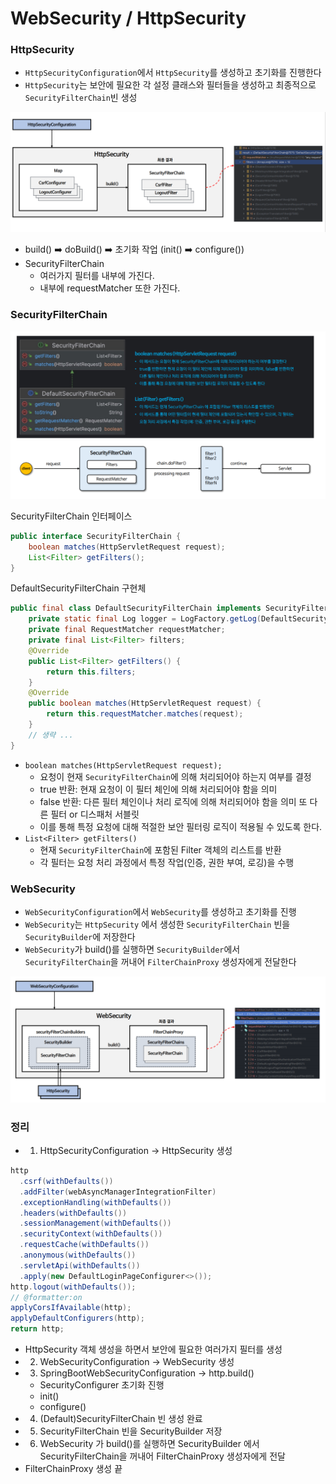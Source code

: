 # WebSecurity / HttpSecurity

### HttpSecurity

- `HttpSecurityConfiguration`에서 `HttpSecurity`를 생성하고 초기화를 진행한다
- `HttpSecurity`는 보안에 필요한 각 설정 클래스와 필터들을 생성하고 최종적으로 `SecurityFilterChain`빈 생성

![4.png](Image%2F4.png)
- build() ➡️  doBuild() ➡️ 초기화 작업 (init() ➡️ configure()) 
- SecurityFilterChain
  - 여러가지 필터를 내부에 가진다.  
  - 내부에 requestMatcher 또한 가진다. 

### SecurityFilterChain

![5.png](Image%2F5.png)

SecurityFilterChain 인터페이스 
```java
public interface SecurityFilterChain {
	boolean matches(HttpServletRequest request);
	List<Filter> getFilters();
}
```

DefaultSecurityFilterChain 구현체 
```java
public final class DefaultSecurityFilterChain implements SecurityFilterChain {
    private static final Log logger = LogFactory.getLog(DefaultSecurityFilterChain.class);
    private final RequestMatcher requestMatcher;
    private final List<Filter> filters;
    @Override
  	public List<Filter> getFilters() {
  		return this.filters;
  	}
  	@Override
  	public boolean matches(HttpServletRequest request) {
  		return this.requestMatcher.matches(request);
  	}
    // 생략 ...
}    
```
- `boolean matches(HttpServletRequest request);`
  - 요청이 현재 `SecurityFilterChain`에 의해 처리되어야 하는지 여부를 결정 
  - true 반환: 현재 요청이 이 필터 체인에 의해 처리되어야 함을 의미 
  - false 반환: 다른 필터 체인이나 처리 로직에 의해 처리되어야 함을 의미 또 다른 필터 or 디스패처 서블릿
  - 이를 통해 특정 요청에 대해 적절한 보안 필터링 로직이 적용될 수 있도록 한다. 
- `List<Filter> getFilters()`
  - 현재 `SecurityFilterChain`에 포함된 Filter 객체의 리스트를 반환 
  - 각 필터는 요청 처리 과정에서 특정 작업(인증, 권한 부여, 로깅)을 수행 

### WebSecurity

- `WebSecurityConfiguration`에서 `WebSecurity`를 생성하고 초기화를 진행
- `WebSecurity`는 `HttpSecurity` 에서 생성한 `SecurityFilterChain` 빈을 `SecurityBuilder`에 저장한다
- `WebSecurity`가 build()를 실행하면 `SecurityBuilder`에서 `SecurityFilterChain`을 꺼내어 
  `FilterChainProxy` 생성자에게 전달한다

![6.png](Image%2F6.png)

### 정리 

- 1) HttpSecurityConfiguration -> HttpSecurity 생성 

```java
http
  .csrf(withDefaults())
  .addFilter(webAsyncManagerIntegrationFilter)
  .exceptionHandling(withDefaults())
  .headers(withDefaults())
  .sessionManagement(withDefaults())
  .securityContext(withDefaults())
  .requestCache(withDefaults())
  .anonymous(withDefaults())
  .servletApi(withDefaults())
  .apply(new DefaultLoginPageConfigurer<>());
http.logout(withDefaults());
// @formatter:on
applyCorsIfAvailable(http);
applyDefaultConfigurers(http);
return http;
```
- HttpSecurity 객체 생성을 하면서 보안에 필요한 여러가지 필터를 생성
- 2) WebSecurityConfiguration -> WebSecurity 생성 
- 3) SpringBootWebSecurityConfiguration -> http.build()
  - SecurityConfigurer 초기화 진행 
  - init()
  - configure()
- 4) (Default)SecurityFilterChain 빈 생성 완료 
- 5) SecurityFilterChain 빈을 SecurityBuilder 저장
- 6) WebSecurity 가 build()를 실행하면 SecurityBuilder 에서 SecurityFilterChain을 꺼내어 FilterChainProxy 생성자에게 전달
- FilterChainProxy 생성 끝 

